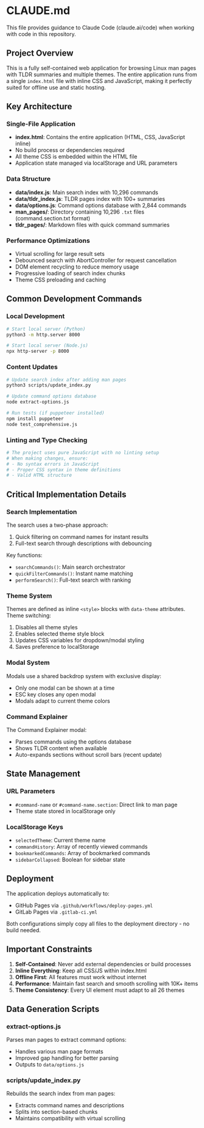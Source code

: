 # CLAUDE.md

This file provides guidance to Claude Code (claude.ai/code) when working with code in this repository.

## Project Overview

This is a fully self-contained web application for browsing Linux man pages with TLDR summaries and multiple themes. The entire application runs from a single `index.html` file with inline CSS and JavaScript, making it perfectly suited for offline use and static hosting.

## Key Architecture

### Single-File Application
- **index.html**: Contains the entire application (HTML, CSS, JavaScript inline)
- No build process or dependencies required
- All theme CSS is embedded within the HTML file
- Application state managed via localStorage and URL parameters

### Data Structure
- **data/index.js**: Main search index with 10,296 commands
- **data/tldr_index.js**: TLDR pages index with 100+ summaries  
- **data/options.js**: Command options database with 2,844 commands
- **man_pages/**: Directory containing 10,296 `.txt` files (command.section.txt format)
- **tldr_pages/**: Markdown files with quick command summaries

### Performance Optimizations
- Virtual scrolling for large result sets
- Debounced search with AbortController for request cancellation
- DOM element recycling to reduce memory usage
- Progressive loading of search index chunks
- Theme CSS preloading and caching

## Common Development Commands

### Local Development
```bash
# Start local server (Python)
python3 -m http.server 8000

# Start local server (Node.js)
npx http-server -p 8000
```

### Content Updates
```bash
# Update search index after adding man pages
python3 scripts/update_index.py

# Update command options database
node extract-options.js

# Run tests (if puppeteer installed)
npm install puppeteer
node test_comprehensive.js
```

### Linting and Type Checking
```bash
# The project uses pure JavaScript with no linting setup
# When making changes, ensure:
# - No syntax errors in JavaScript
# - Proper CSS syntax in theme definitions
# - Valid HTML structure
```

## Critical Implementation Details

### Search Implementation
The search uses a two-phase approach:
1. Quick filtering on command names for instant results
2. Full-text search through descriptions with debouncing

Key functions:
- `searchCommands()`: Main search orchestrator
- `quickFilterCommands()`: Instant name matching
- `performSearch()`: Full-text search with ranking

### Theme System
Themes are defined as inline `<style>` blocks with `data-theme` attributes. Theme switching:
1. Disables all theme styles
2. Enables selected theme style block
3. Updates CSS variables for dropdown/modal styling
4. Saves preference to localStorage

### Modal System
Modals use a shared backdrop system with exclusive display:
- Only one modal can be shown at a time
- ESC key closes any open modal
- Modals adapt to current theme colors

### Command Explainer
The Command Explainer modal:
- Parses commands using the options database
- Shows TLDR content when available
- Auto-expands sections without scroll bars (recent update)

## State Management

### URL Parameters
- `#command-name` or `#command-name.section`: Direct link to man page
- Theme state stored in localStorage only

### LocalStorage Keys
- `selectedTheme`: Current theme name
- `commandHistory`: Array of recently viewed commands
- `bookmarkedCommands`: Array of bookmarked commands
- `sidebarCollapsed`: Boolean for sidebar state

## Deployment

The application deploys automatically to:
- GitHub Pages via `.github/workflows/deploy-pages.yml`
- GitLab Pages via `.gitlab-ci.yml`

Both configurations simply copy all files to the deployment directory - no build needed.

## Important Constraints

1. **Self-Contained**: Never add external dependencies or build processes
2. **Inline Everything**: Keep all CSS/JS within index.html
3. **Offline First**: All features must work without internet
4. **Performance**: Maintain fast search and smooth scrolling with 10K+ items
5. **Theme Consistency**: Every UI element must adapt to all 26 themes

## Data Generation Scripts

### extract-options.js
Parses man pages to extract command options:
- Handles various man page formats
- Improved gap handling for better parsing
- Outputs to `data/options.js`

### scripts/update_index.py  
Rebuilds the search index from man pages:
- Extracts command names and descriptions
- Splits into section-based chunks
- Maintains compatibility with virtual scrolling